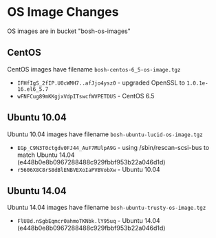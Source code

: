 # OS Image Changes

OS images are in bucket "bosh-os-images"

## CentOS

CentOS images have filename `bosh-centos-6_5-os-image.tgz`

* `IFHfIgS_2fIP.U0cWMH7..afJjo4ysz0` - upgraded OpenSSL to `1.0.1e-16.el6_5.7`
* `wFNFCug89mKKgjxVdpITswcfWVPETDUS` - CentOS 6.5

## Ubuntu 10.04

Ubuntu 10.04 images have filename `bosh-ubuntu-lucid-os-image.tgz`

* `EGp_C9N3T0ctgdv0FJ44_AuF7MUlpA9G` - using /sbin/rescan-scsi-bus to match Ubuntu 14.04 (e448b0e8b0967288488c929fbbf953b22a046d1d)
* `r5606X8C8rS8dBlENBVEXoIaPVBVobXw` - Ubuntu 10.04

## Ubuntu 14.04

Ubuntu 14.04 images have filename `bosh-ubuntu-trusty-os-image.tgz`

* `FlU8d.nSgbEqmcr0ahmoTKNbk.lY95uq` - Ubuntu 14.04 (e448b0e8b0967288488c929fbbf953b22a046d1d)
